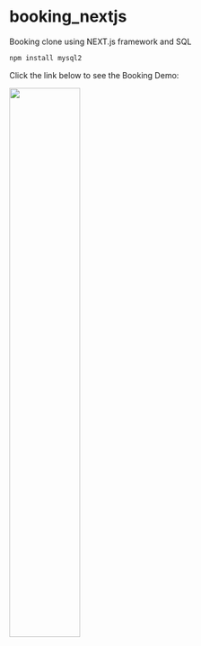 # booking_nextjs
Booking clone using NEXT.js framework and SQL

```bash
npm install mysql2
```
Click the link below to see the Booking Demo:

[<img src="https://www.doblemente.com/wp-content/uploads/2023/08/solicitar-factura-a-booking_portada-1080x675.jpg" width="50%">](https://www.youtube.com/watch?v=susILLZVAYs "Booking Demo: 55")
